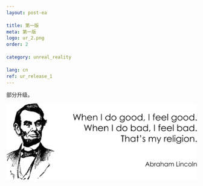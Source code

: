 ```yaml
---
layout: post-ea

title: 第一版
meta: 第一版
logo: ur_2.png
order: 2

category: unreal_reality

lang: cn
ref: ur_release_1
---
```


部分升级。

<a data-fancybox="gallery" href="/img/programming/Lincoln.png"><img src="/img/programming/Lincoln.png" alt=""></a>
